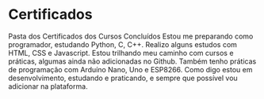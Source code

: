 # Certificados
Pasta dos Certificados dos Cursos Concluídos
Estou me preparando como programador, estudando Python, C, C++.
Realizo alguns estudos com HTML, CSS e Javascript.
Estou trilhando meu caminho com cursos e práticas, algumas ainda não adicionadas no Github.
Também tenho práticas de programação com Arduíno Nano, Uno e ESP8266.
Como digo estou em desenvolvimento, estudando e praticando, e sempre que possível vou adicionar na plataforma.

